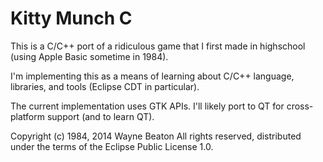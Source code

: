 Kitty Munch C
=============

This is a C/C++ port of a ridiculous game that I first made in highschool 
(using Apple Basic sometime in 1984).

I'm implementing this as a means of learning about C/C++ language, libraries,
and tools (Eclipse CDT in particular).

The current implementation uses GTK APIs. I'll likely port to QT for 
cross-platform support (and to learn QT).

Copyright (c) 1984, 2014 Wayne Beaton
All rights reserved, distributed under the terms of the Eclipse Public
License 1.0.
